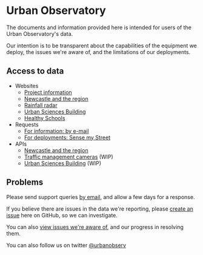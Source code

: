 # Urban Observatory

The documents and information provided here is intended for users of the Urban Observatory's data.

Our intention is to be transparent about the capabilities of the equipment we deploy, the issues we're aware of, and the limitations of our deployments.

## Access to data

  * Websites 
    * [Project information](https://www.urbanobservatory.ac.uk/)
    * [Newcastle and the region](https://newcastle.urbanobservatory.ac.uk/)
    * [Rainfall radar](https://newcastle.urbanobservatory.ac.uk/radar/)
    * [Urban Sciences Building](https://3d.usb.urbanobservatory.ac.uk/)
    * [Healthy Schools](https://schools.view.urbanobservatory.ac.uk/)
  * Requests
    * [For information: by e-mail](mailto:urbanobservatory@ncl.ac.uk)
    * [For deployments: Sense my Street](https://sensemystreet.uk/)
  * APIs
    * [Newcastle and the region](https://newcastle.urbanobservatory.ac.uk/api_docs/)
    * [Traffic management cameras](https://api.newcastle.urbanobservatory.ac.uk/camera/) (WIP)
    * [Urban Sciences Building](https://api.usb.urbanobservatory.ac.uk) (WIP)

## Problems

Please send support queries [by email](mailto:urbanobservatory@ncl.ac.uk), and allow a few days for a response.

If you believe there are issues in the data we're reporting, please [create an issue](https://github.com/urbanobservatory/uo-public-docs/issues/new) here on GitHub, so we can investigate.

You can also [view issues we're aware of](https://github.com/urbanobservatory/uo-public-docs/issues), and our progress in resolving them.

You can also follow us on twitter [@urbanobserv](https://twitter.com/urbanobserv)
